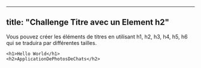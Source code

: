 
---
title: "Challenge Titre avec un Element h2"
---

Vous pouvez créer les éléments de titres en utilisant h1, h2, h3, h4, h5, h6 qui se traduira par différentes tailles.

    <h1>Hello World</h1>
    <h2>ApplicationDePhotosDeChats</h2>
